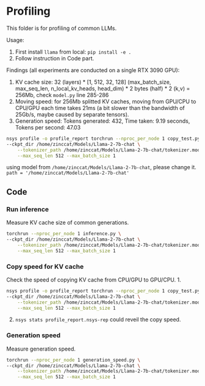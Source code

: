# Profiling

This folder is for profiling of common LLMs.

Usage:

1. First install `llama` from local: `pip install -e .`
2. Follow instruction in Code part.

Findings (all experiments are conducted on a single RTX 3090 GPU):
1. KV cache size: 32 (layers) * [1, 512, 32, 128] (max_batch_size, max_seq_len, n_local_kv_heads, head_dim) * 2 bytes (half) * 2 (k,v) = 256Mb, check `model.py` line 285-286
2. Moving speed: for 256Mb splitted KV caches, moving from GPU/CPU to CPU/GPU each time takes 21ms (a bit slower than the bandwidth of 25Gb/s, maybe caused by separate tensors).
3. Generation speed: Tokens generated: 432, Time taken: 9.19 seconds, Tokens per second: 47.03

```bash
nsys profile -o profile_report torchrun --nproc_per_node 1 copy_test.py \
--ckpt_dir /home/zinccat/Models/Llama-2-7b-chat \
    --tokenizer_path /home/zinccat/Models/Llama-2-7b-chat/tokenizer.model \
    --max_seq_len 512 --max_batch_size 1
```

using model from `/home/zinccat/Models/Llama-2-7b-chat`, please change it.
`path = '/home/zinccat/Models/Llama-2-7b-chat'`

## Code
### Run inference
Measure KV cache size of common generations.
```bash
torchrun --nproc_per_node 1 inference.py \
--ckpt_dir /home/zinccat/Models/Llama-2-7b-chat \
    --tokenizer_path /home/zinccat/Models/Llama-2-7b-chat/tokenizer.model \
    --max_seq_len 512 --max_batch_size 1
```

### Copy speed for KV cache
Check the speed of copying KV cache from CPU/GPU to GPU/CPU.
1. 
```bash
nsys profile -o profile_report torchrun --nproc_per_node 1 copy_test.py \
--ckpt_dir /home/zinccat/Models/Llama-2-7b-chat \
    --tokenizer_path /home/zinccat/Models/Llama-2-7b-chat/tokenizer.model \
    --max_seq_len 512 --max_batch_size 1
```
2. `nsys stats profile_report.nsys-rep` could reveil the copy speed.

### Generation speed
Measure generation speed.
```bash
torchrun --nproc_per_node 1 generation_speed.py \
--ckpt_dir /home/zinccat/Models/Llama-2-7b-chat \
    --tokenizer_path /home/zinccat/Models/Llama-2-7b-chat/tokenizer.model \
    --max_seq_len 512 --max_batch_size 1
```